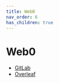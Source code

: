 ```yaml
---
title: Web0
nav_order: 6
has_children: true
---
```


# Web0

- [GitLab](gitlab)
- [Overleaf](overleaf)

